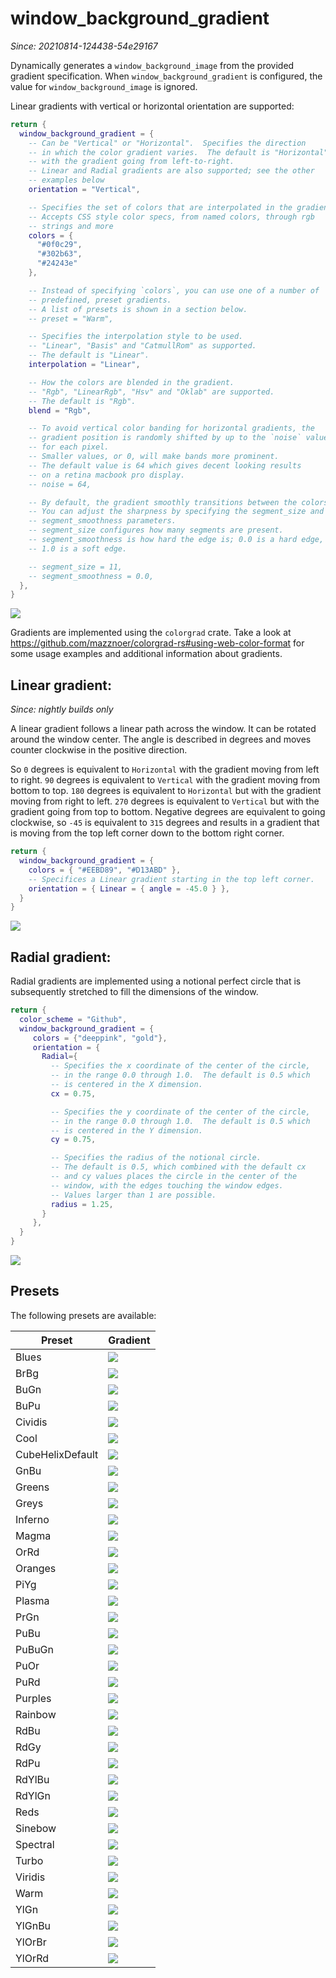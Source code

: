 # window_background_gradient

*Since: 20210814-124438-54e29167*

Dynamically generates a `window_background_image` from the provided gradient
specification.  When `window_background_gradient` is configured, the value
for `window_background_image` is ignored.

Linear gradients with vertical or horizontal orientation are supported:

```lua
return {
  window_background_gradient = {
    -- Can be "Vertical" or "Horizontal".  Specifies the direction
    -- in which the color gradient varies.  The default is "Horizontal",
    -- with the gradient going from left-to-right.
    -- Linear and Radial gradients are also supported; see the other
    -- examples below
    orientation = "Vertical",

    -- Specifies the set of colors that are interpolated in the gradient.
    -- Accepts CSS style color specs, from named colors, through rgb
    -- strings and more
    colors = {
      "#0f0c29",
      "#302b63",
      "#24243e"
    },

    -- Instead of specifying `colors`, you can use one of a number of
    -- predefined, preset gradients.
    -- A list of presets is shown in a section below.
    -- preset = "Warm",

    -- Specifies the interpolation style to be used.
    -- "Linear", "Basis" and "CatmullRom" as supported.
    -- The default is "Linear".
    interpolation = "Linear",

    -- How the colors are blended in the gradient.
    -- "Rgb", "LinearRgb", "Hsv" and "Oklab" are supported.
    -- The default is "Rgb".
    blend = "Rgb",

    -- To avoid vertical color banding for horizontal gradients, the
    -- gradient position is randomly shifted by up to the `noise` value
    -- for each pixel.
    -- Smaller values, or 0, will make bands more prominent.
    -- The default value is 64 which gives decent looking results
    -- on a retina macbook pro display.
    -- noise = 64,

    -- By default, the gradient smoothly transitions between the colors.
    -- You can adjust the sharpness by specifying the segment_size and
    -- segment_smoothness parameters.
    -- segment_size configures how many segments are present.
    -- segment_smoothness is how hard the edge is; 0.0 is a hard edge,
    -- 1.0 is a soft edge.

    -- segment_size = 11,
    -- segment_smoothness = 0.0,
  },
}
```

<img src="../../../screenshots/vertical-gradient.png">

Gradients are implemented using the `colorgrad` crate.
Take a look at <https://github.com/mazznoer/colorgrad-rs#using-web-color-format>
for some usage examples and additional information about gradients.

## Linear gradient:

*Since: nightly builds only*

A linear gradient follows a linear path across the window. It can be rotated
around the window center. The angle is described in degrees and moves 
counter clockwise in the positive direction.

So `0` degrees is equivalent to `Horizontal` with the gradient moving from left
to right. `90` degrees is equivalent to `Vertical` with the gradient moving from
bottom to top. `180` degrees is equivalent to `Horizontal` but with the gradient
moving from right to left. `270` degrees is equivalent to `Vertical` but with
the gradient going from top to bottom. Negative degrees are equivalent to going
clockwise, so `-45` is equivalent to `315` degrees and results in a gradient
that is moving from the top left corner down to the bottom right corner.

```lua
return {
  window_background_gradient = {
    colors = { "#EEBD89", "#D13ABD" },
    -- Specifices a Linear gradient starting in the top left corner.
    orientation = { Linear = { angle = -45.0 } },
  }
}
```

<img src="../../../screenshots/linear-gradient.png">

## Radial gradient:

Radial gradients are implemented using a notional perfect circle that is
subsequently stretched to fill the dimensions of the window.

```lua
return {
  color_scheme = "Github",
  window_background_gradient = {
     colors = {"deeppink", "gold"},
     orientation = {
       Radial={
         -- Specifies the x coordinate of the center of the circle,
         -- in the range 0.0 through 1.0.  The default is 0.5 which
         -- is centered in the X dimension.
         cx = 0.75,

         -- Specifies the y coordinate of the center of the circle,
         -- in the range 0.0 through 1.0.  The default is 0.5 which
         -- is centered in the Y dimension.
         cy = 0.75,

         -- Specifies the radius of the notional circle.
         -- The default is 0.5, which combined with the default cx
         -- and cy values places the circle in the center of the
         -- window, with the edges touching the window edges.
         -- Values larger than 1 are possible.
         radius = 1.25,
       }
     },
  }
}
```

<img src="../../../screenshots/radial-gradient.png">

## Presets

The following presets are available:

|Preset|Gradient|
|------|--------|
|Blues|<img src="https://github.com/mazznoer/colorgrad-rs/raw/master/docs/images/preset/blues.png">|
|BrBg|<img src="https://github.com/mazznoer/colorgrad-rs/raw/master/docs/images/preset/br_bg.png">|
|BuGn|<img src="https://github.com/mazznoer/colorgrad-rs/raw/master/docs/images/preset/bu_gn.png">|
|BuPu|<img src="https://github.com/mazznoer/colorgrad-rs/raw/master/docs/images/preset/bu_pu.png">|
|Cividis|<img src="https://github.com/mazznoer/colorgrad-rs/raw/master/docs/images/preset/cividis.png">|
|Cool|<img src="https://github.com/mazznoer/colorgrad-rs/raw/master/docs/images/preset/cool.png">|
|CubeHelixDefault|<img src="https://github.com/mazznoer/colorgrad-rs/raw/master/docs/images/preset/cubehelix_default.png">|
|GnBu|<img src="https://github.com/mazznoer/colorgrad-rs/raw/master/docs/images/preset/gn_bu.png">|
|Greens|<img src="https://github.com/mazznoer/colorgrad-rs/raw/master/docs/images/preset/greens.png">|
|Greys|<img src="https://github.com/mazznoer/colorgrad-rs/raw/master/docs/images/preset/greys.png">|
|Inferno|<img src="https://github.com/mazznoer/colorgrad-rs/raw/master/docs/images/preset/inferno.png">|
|Magma|<img src="https://github.com/mazznoer/colorgrad-rs/raw/master/docs/images/preset/magma.png">|
|OrRd|<img src="https://github.com/mazznoer/colorgrad-rs/raw/master/docs/images/preset/or_rd.png">|
|Oranges|<img src="https://github.com/mazznoer/colorgrad-rs/raw/master/docs/images/preset/oranges.png">|
|PiYg|<img src="https://github.com/mazznoer/colorgrad-rs/raw/master/docs/images/preset/pi_yg.png">|
|Plasma|<img src="https://github.com/mazznoer/colorgrad-rs/raw/master/docs/images/preset/plasma.png">|
|PrGn|<img src="https://github.com/mazznoer/colorgrad-rs/raw/master/docs/images/preset/pr_gn.png">|
|PuBu|<img src="https://github.com/mazznoer/colorgrad-rs/raw/master/docs/images/preset/pu_bu.png">|
|PuBuGn|<img src="https://github.com/mazznoer/colorgrad-rs/raw/master/docs/images/preset/pu_bu_gn.png">|
|PuOr|<img src="https://github.com/mazznoer/colorgrad-rs/raw/master/docs/images/preset/pu_or.png">|
|PuRd|<img src="https://github.com/mazznoer/colorgrad-rs/raw/master/docs/images/preset/pu_rd.png">|
|Purples|<img src="https://github.com/mazznoer/colorgrad-rs/raw/master/docs/images/preset/purples.png">|
|Rainbow|<img src="https://github.com/mazznoer/colorgrad-rs/raw/master/docs/images/preset/rainbow.png">|
|RdBu|<img src="https://github.com/mazznoer/colorgrad-rs/raw/master/docs/images/preset/rd_bu.png">|
|RdGy|<img src="https://github.com/mazznoer/colorgrad-rs/raw/master/docs/images/preset/rd_gy.png">|
|RdPu|<img src="https://github.com/mazznoer/colorgrad-rs/raw/master/docs/images/preset/rd_pu.png">|
|RdYlBu|<img src="https://github.com/mazznoer/colorgrad-rs/raw/master/docs/images/preset/rd_yl_bu.png">|
|RdYlGn|<img src="https://github.com/mazznoer/colorgrad-rs/raw/master/docs/images/preset/rd_yl_gn.png">|
|Reds|<img src="https://github.com/mazznoer/colorgrad-rs/raw/master/docs/images/preset/reds.png">|
|Sinebow|<img src="https://github.com/mazznoer/colorgrad-rs/raw/master/docs/images/preset/sinebow.png">|
|Spectral|<img src="https://github.com/mazznoer/colorgrad-rs/raw/master/docs/images/preset/spectral.png">|
|Turbo|<img src="https://github.com/mazznoer/colorgrad-rs/raw/master/docs/images/preset/turbo.png">|
|Viridis|<img src="https://github.com/mazznoer/colorgrad-rs/raw/master/docs/images/preset/viridis.png">|
|Warm|<img src="https://github.com/mazznoer/colorgrad-rs/raw/master/docs/images/preset/warm.png">|
|YlGn|<img src="https://github.com/mazznoer/colorgrad-rs/raw/master/docs/images/preset/yl_gn.png">|
|YlGnBu|<img src="https://github.com/mazznoer/colorgrad-rs/raw/master/docs/images/preset/yl_gn_bu.png">|
|YlOrBr|<img src="https://github.com/mazznoer/colorgrad-rs/raw/master/docs/images/preset/yl_or_br.png">|
|YlOrRd|<img src="https://github.com/mazznoer/colorgrad-rs/raw/master/docs/images/preset/yl_or_rd.png">|
